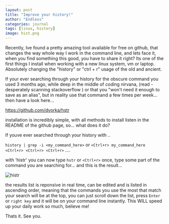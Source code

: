 ```yaml
---
layout: post
title: "Improve your history!"
author: "Endless"
categories: journal
tags: [linux, history]
image: hist.png
---
```


Recently, Ive found a pretty amazing tool available for free on github, that changes the way whole way I work in the command
line, and lets face it, when you find something this good, you have to share it right?
Its one of the first things I install when working with a new linux system, vm or laptop. Absolutely changing the "history"
or "ctrl + r" usage of the old and ancient. 

If your ever searching through your history for the obscure command you used 3 months ago, while deep in the middle of coding
nirvana, (read - desperately scanning stackoverflow ) or that you "won't need it enough to save as an alias", but in reality use that command a few times per week... then have a look here...

https://github.com/dvorka/hstr

installation is incredibly simple, with all methods to install listen in the README of the github page, so... what does it do?

If youve ever searched through your history with ..

`history | grep -i <my_command_here>` or `<Ctrl+r> my_command_here <Ctrl+r> <Ctrl+r> <Ctrl+r>` ....

with 'histr' you can now type `hstr` or `<Ctrl+r>` once, type some part of the command you are searching for... and this is the result...

![histr](histr.png)

the results list is reponsive in real time, can be edited and is listed in ascending order, meaning that the commands you use
the most that match your search will be at the top, you can just scroll down the list, press `Enter` or `right key` and it will be on your command line instantly. This WILL speed up your daily work so much, believe me!

Thats it. See you. 
